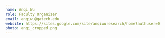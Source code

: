 ```yaml
---
name: Anqi Wu
role: Faculty Organizer
email: anqiwu@gatech.edu
website: https://sites.google.com/site/anqiwuresearch/home?authuser=0
photo: anqi_cropped.png
---
```


